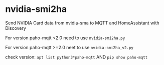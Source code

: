 # nvidia-smi2ha
Send NVIDIA Card data from nvidia-sma to MQTT and HomeAssistant with Discovery


For version paho-mqtt <2.0 need to use ```nvidia-smi2ha.py```

For version paho-mqtt >=2.0 neet to use ```nvidia-smi2ha_v2.py```


check version:
```apt list python3*paho-mqtt```
AND
```pip show paho-mqtt```
